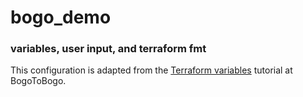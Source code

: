 # bogo_demo

### variables, user input, and terraform fmt

This configuration is adapted from the
[Terraform variables](https://www.bogotobogo.com/DevOps/Terraform/Terraform-parameters-variables.php)
tutorial at BogoToBogo.





